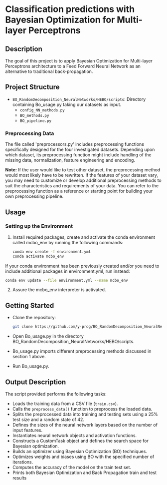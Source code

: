 # Classification predictions with Bayesian Optimization for Multi-layer Perceptrons 

## Description
The goal of this project is to apply Bayesian Optimization for Multi-layer Perceptrons architecture to a Feed Forward Neural Network as an alternative to traditional back-propagation.

## Project Structure
- `BO_RandomDecomposition_NeuralNetworks/HEBO/scripts`: Directory containing Bo_usage.py taking our datasets as input.
  - `config_NN_methods.py`
  - `BO_methods.py`
  - `BO_pipeline.py`

### Preprocessing Data
The file called 'preprocessors.py' includes preprocessing functions specifically designed for the four investigated datasets. Depending upon which dataset, its preprocessing function might include handling of the missing data, normalization, feature engineering and encoding.

**Note:** If the user would like to test other dataset, the preprocessing method would most likely have to be rewritten. If the features of your dataset vary, you may need to customize or develop additional preprocessing methods to suit the characteristics and requirements of your data. You can refer to the preprocessing function as a reference or starting point for building your own preprocessing pipeline.

## Usage

### Setting up the Environment
1. Install required packages, create and activate the conda environment called mcbo_env by running the following commands:
   ```bash
   conda env create -f environment.yml
   conda activate mcbo_env
If your conda environment has been previously created and/or you need to include additional packages in environment.yml, run instead:
   ```bash
   conda env update --file environment.yml --name mcbo_env 
```
2. Assure the mcbo_env interpreter is activated.


## Getting Started
- Clone the repository:
   ```bash
   git clone https://github.com/y-prog/BO_RandomDecomposition_NeuralNetworks.git
   ```
  
- Open Bo_usage.py in the directory BO_RandomDecomposition_NeuralNetworks/HEBO/scripts.

- Bo_usage.py imports different preprocessing methods discussed in section 1 above.

- Run Bo_usage.py.

## Output Description
The script provided performs the following tasks:

- Loads the training data from a CSV file (`train.csv`).
- Calls the `preprocess_data()` function to preprocess the loaded data.
- Splits the preprocessed data into training and testing sets using a 25% test size and a random state of 42.
- Defines the sizes of the neural network layers based on the number of input features.
- Instantiates neural network objects and activation functions.
- Constructs a CustomTask object and defines the search space for Bayesian optimization.
- Builds an optimizer using Bayesian Optimization (BO) techniques.
- Optimizes weights and biases using BO with the specified number of iterations.
- Computes the accuracy of the model on the train test set.
- Prints both Bayesian Optimization and Back Propagation train and test results 

